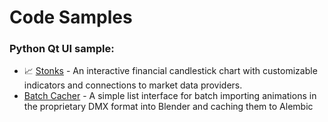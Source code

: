 # Code Samples

### Python Qt UI sample:

- 📈 [Stonks](https://github.com/Almie/code-samples/tree/main/qt_python_example/stonks) - An interactive financial candlestick chart with customizable indicators and connections to market data providers.
- [Batch Cacher](https://github.com/Almie/code-samples/tree/main/qt_python_example/batchcacher) - A simple list interface for batch importing animations in the proprietary DMX format into Blender and caching them to Alembic
